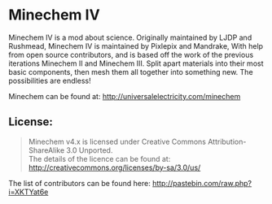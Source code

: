 Minechem IV
=========

Minechem IV is a mod about science. Originally maintained by LJDP and Rushmead, Minechem IV is maintained by Pixlepix and Mandrake, With help from open source contributors, and is based off the work of the previous iterations Minechem II and Minechem III. Split apart materials into their most basic components, then mesh them all together into something new. The possibilities are endless!

Minechem can be found at: http://universalelectricity.com/minechem

## License:

> Minechem v4.x is licensed under Creative Commons Attribution-ShareAlike 3.0 Unported. <br />
The details of the licence can be found at: http://creativecommons.org/licenses/by-sa/3.0/us/

The list of contributors can be found here: http://pastebin.com/raw.php?i=XKTYat6e